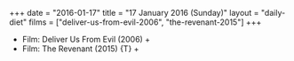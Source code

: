 +++
date = "2016-01-17"
title = "17 January 2016 (Sunday)"
layout = "daily-diet"
films = ["deliver-us-from-evil-2006", "the-revenant-2015"]
+++


* Film: Deliver Us From Evil (2006) +
* Film: The Revenant (2015) {T} +